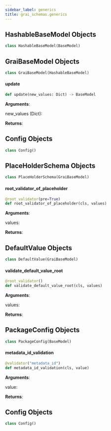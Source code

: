 ```yaml
---
sidebar_label: generics
title: grai_schemas.generics
---
```


## HashableBaseModel Objects

```python
class HashableBaseModel(BaseModel)
```



## GraiBaseModel Objects

```python
class GraiBaseModel(HashableBaseModel)
```



#### update

```python
def update(new_values: Dict) -> BaseModel
```

**Arguments**:

  new_values (Dict):


**Returns**:



## Config Objects

```python
class Config()
```



## PlaceHolderSchema Objects

```python
class PlaceHolderSchema(GraiBaseModel)
```



#### root\_validator\_of\_placeholder

```python
@root_validator(pre=True)
def root_validator_of_placeholder(cls, values)
```

**Arguments**:

  values:


**Returns**:



## DefaultValue Objects

```python
class DefaultValue(GraiBaseModel)
```



#### validate\_default\_value\_root

```python
@root_validator()
def validate_default_value_root(cls, values)
```

**Arguments**:

  values:


**Returns**:



## PackageConfig Objects

```python
class PackageConfig(BaseModel)
```



#### metadata\_id\_validation

```python
@validator("metadata_id")
def metadata_id_validation(cls, value)
```

**Arguments**:

  value:


**Returns**:



## Config Objects

```python
class Config()
```
